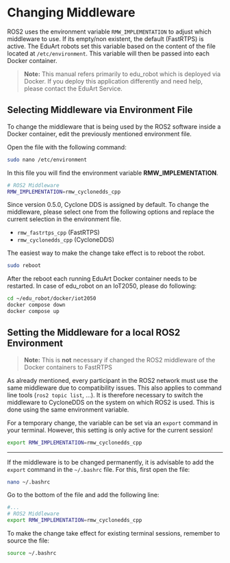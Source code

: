 # Changing Middleware

ROS2 uses the environment variable `RMW_IMPLEMENTATION` to adjust which middleware to use. If its empty/non existent, the default (FastRTPS) is active. The EduArt robots set this variable based on the content of the file located at `/etc/environment`. This variable will then be passed into each Docker container. 

> **__Note:__** This manual refers primarily to edu_robot which is deployed via Docker. If you deploy this application differently and need help, please contact the EduArt Service.

## Selecting Middleware via Environment File

To change the middleware that is being used by the ROS2 software inside a Docker container, edit the previously mentioned environment file.

Open the file with the following command:

```bash
sudo nano /etc/environment
```

In this file you will find the environment variable **RMW_IMPLEMENTATION**.

```bash
# ROS2 Middleware
RMW_IMPLEMENTATION=rmw_cyclonedds_cpp
```

Since version 0.5.0, Cyclone DDS is assigned by default. To change the middleware, please select one from the following options and replace the current selection in the environment file.

* `rmw_fastrtps_cpp` (FastRTPS)
* `rmw_cyclonedds_cpp` (CycloneDDS)

The easiest way to make the change take effect is to reboot the robot.

```bash
sudo reboot
```

After the reboot each running EduArt Docker container needs to be restarted. In case of edu_robot on an IoT2050, please do following:

```bash
cd ~/edu_robot/docker/iot2050
docker compose down
docker compose up
``` 

## Setting the Middleware for a local ROS2 Environment
> **__Note:__** This is **not** necessary if changed the ROS2 middleware of the Docker containers to FastRTPS 

As already mentioned, every participant in the ROS2 network must use the same middleware due to compatibility issues. This also applies to command line tools (`ros2 topic list`, ...). It is therefore necessary to switch the middleware to CycloneDDS on the system on which ROS2 is used. This is done using the same environment variable.

For a temporary change, the variable can be set via an `export` command in your terminal. However, this setting is only active for the current session!
```bash
export RMW_IMPLEMENTATION=rmw_cyclonedds_cpp
```

----

If the middleware is to be changed permanently, it is advisable to add the `export` command in the `~/.bashrc` file. For this, first open the file:
```bash
nano ~/.bashrc
```

Go to the bottom of the file and add the following line:
```bash
#...
# ROS2 Middleware
export RMW_IMPLEMENTATION=rmw_cyclonedds_cpp
```

To make the change take effect for existing terminal sessions, remember to source the file:
```bash
source ~/.bashrc
```